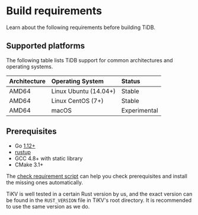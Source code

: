 # Build requirements

Learn about the following requirements before building TiDB.

## Supported platforms

The following table lists TiDB support for common architectures and operating systems.

|Architecture|Operating System|Status|
|:------------|:----------------|:------|
|AMD64|Linux Ubuntu (14.04+)|Stable|
|AMD64|Linux CentOS (7+)|Stable|
|AMD64|macOS|Experimental|

## Prerequisites

+ Go [1.12+](https://golang.org/doc/install)
+ [rustup](https://rustup.rs/)
+ GCC 4.8+ with static library
+ CMake 3.1+

The [check requirement script](../scripts/check_requirement.sh) can help you check prerequisites and install the missing ones automatically.

TiKV is well tested in a certain Rust version by us, and the exact version can be found in the `RUST_VERSION` file in TiKV's root directory. It is recommended to use the same version as we do.
